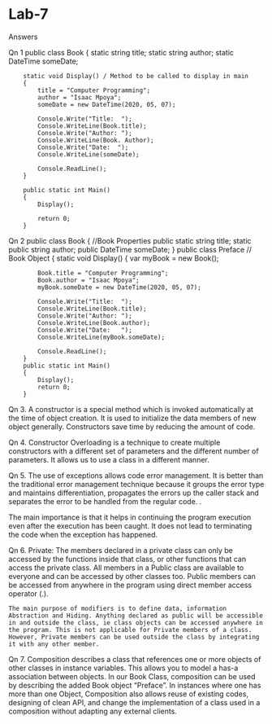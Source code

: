 # Lab-7

Answers 

Qn 1    public class Book
    {
        static string title;
        static string author;
        static DateTime someDate;

        static void Display() / Method to be called to display in main
        {
            title = "Computer Programming";
            author = "Isaac Mpoya";
            someDate = new DateTime(2020, 05, 07);

            Console.Write("Title:  ");
            Console.WriteLine(Book.title);
            Console.Write("Author: ");
            Console.WriteLine(Book. Author);
            Console.Write("Date:  ");
            Console.WriteLine(someDate);

            Console.ReadLine();
        }

        public static int Main()
        {
            Display();

            return 0;
        }


Qn 2 public class Book
    {
        //Book Properties
        public static string title;
        static public string author;
        public DateTime someDate;
    }
        public class Preface // Book Object
    {
        static void Display()
        {
            var myBook = new Book();

            Book.title = "Computer Programming";
            Book.author = "Isaac Mpoya";
            myBook.someDate = new DateTime(2020, 05, 07);

            Console.Write("Title:  ");
            Console.WriteLine(Book.title);
            Console.Write("Author: ");
            Console.WriteLine(Book.author);
            Console.Write("Date:   ");
            Console.WriteLine(myBook.someDate);

            Console.ReadLine();
        }
        public static int Main()
        {
            Display();
            return 0;
        }

Qn 3.	A constructor is a special method which is invoked automatically at the time of object creation. It is used to initialize the data members of new object generally. Constructors save time by reducing the amount of code. 
	
Qn 4.	Constructor Overloading is a technique to create multiple constructors with a different set of parameters and the different number of parameters. It allows us to use a class in a different manner.

Qn 5. The use of exceptions allows code error management. It is better than the traditional error management technique because it groups the error type and maintains differentiation, propagates the errors up the caller stack and separates the error to be handled from the regular code. .

The main importance is that it helps in continuing the program execution even after the execution has been caught. It does not lead to terminating the code when the exception has happened.

Qn 6.	Private: The members declared in a private class can only be accessed by the functions inside that class, or other functions that can access the private class. All members in a Public class are available to everyone and can be accessed by other classes too. Public members can be accessed from anywhere in the program using direct member access operator (.).   
	
	The main purpose of modifiers is to define data, information Abstraction and Hiding. Anything declared as public will be accessible in and outside the class, ie class objects can be accessed anywhere in the program. This is not applicable for Private members of a class. However, Private members can be used outside the class by integrating it with any other member.


Qn 7. Composition describes a class that references one or more objects of other classes in instance variables. This allows you to model a has-a association between objects. In our Book Class, composition can be used by describing the added Book object “Preface”. In instances where one has more than one Object, Composition also allows reuse of existing codes, designing of clean API, and change the implementation of a class used in a composition without adapting any external clients.
